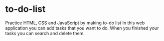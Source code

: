 # to-do-list
Practice HTML, CSS and JavaScript by making to-do list In this web application you can add tasks that you want to do. When you finished your tasks you can search and delete them.
